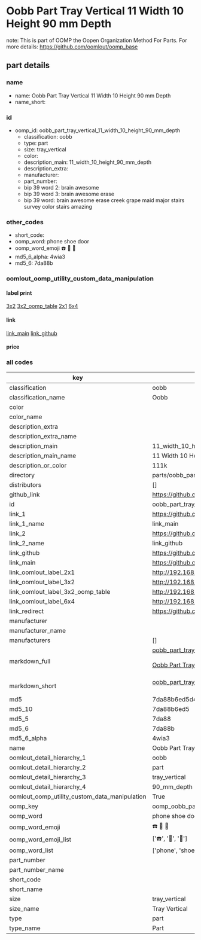 # Oobb Part Tray Vertical 11 Width 10 Height 90 mm Depth  

note: This is part of OOMP the Oopen Organization Method For Parts. For more details: https://github.com/oomlout/oomp_base

##  part details
  







### name
* name: Oobb Part Tray Vertical 11 Width 10 Height 90 mm Depth
* name_short: 
### id
* oomp_id: oobb_part_tray_vertical_11_width_10_height_90_mm_depth
  * classification: oobb
  * type: part
  * size: tray_vertical
  * color: 
  * description_main: 11_width_10_height_90_mm_depth
  * description_extra: 
  * manufacturer: 
  * part_number: 
  * bip 39 word 2: brain awesome
  * bip 39 word 3: brain awesome erase
  * bip 39 word: brain awesome erase creek grape maid major stairs survey color stairs amazing

### other_codes
* short_code: 
* oomp_word: phone shoe door
* oomp_word_emoji :phone: :shoe: :door:
* md5_6_alpha: 4wia3
* md5_6: 7da88b






### oomlout_oomp_utility_custom_data_manipulation
#### label print
[3x2](http://192.168.1.245:1112/?label=oomp%204wia3)
[3x2_oomp_table](http://192.168.1.108:1112/?label=oomp%204wia3)
[2x1](http://192.168.1.242:1112/?label=oomp%204wia3)
[6x4](http://192.168.1.55:1112/?label=oomp%204wia3)    

#### link

[link_main](https://github.com/oomlout/oomlout_oomp_version_1_messy/tree/main/parts/oobb_part_tray_vertical_11_width_10_height_90_mm_depth) [link_github](https://github.com/oomlout/oomlout_oomp_version_1_messy/tree/main/parts/oobb_part_tray_vertical_11_width_10_height_90_mm_depth)                             

#### price







### all codes 
| key | value |  
| --- | --- |  
| classification | oobb |  
| classification_name | Oobb |  
| color |  |  
| color_name |  |  
| description_extra |  |  
| description_extra_name |  |  
| description_main | 11_width_10_height_90_mm_depth |  
| description_main_name | 11 Width 10 Height 90 mm Depth |  
| description_or_color | 111k |  
| directory | parts/oobb_part_tray_vertical_11_width_10_height_90_mm_depth |  
| distributors | [] |  
| github_link | https://github.com/oomlout/oomlout_oomp_part_src/tree/main/parts/oobb_part_tray_vertical_11_width_10_height_90_mm_depth |  
| id | oobb_part_tray_vertical_11_width_10_height_90_mm_depth |  
| link_1 | https://github.com/oomlout/oomlout_oomp_version_1_messy/tree/main/parts/oobb_part_tray_vertical_11_width_10_height_90_mm_depth |  
| link_1_name | link_main |  
| link_2 | https://github.com/oomlout/oomlout_oomp_version_1_messy/tree/main/parts/oobb_part_tray_vertical_11_width_10_height_90_mm_depth |  
| link_2_name | link_github |  
| link_github | https://github.com/oomlout/oomlout_oomp_version_1_messy/tree/main/parts/oobb_part_tray_vertical_11_width_10_height_90_mm_depth |  
| link_main | https://github.com/oomlout/oomlout_oomp_version_1_messy/tree/main/parts/oobb_part_tray_vertical_11_width_10_height_90_mm_depth |  
| link_oomlout_label_2x1 | http://192.168.1.242:1112/?label=oomp%204wia3 |  
| link_oomlout_label_3x2 | http://192.168.1.245:1112/?label=oomp%204wia3 |  
| link_oomlout_label_3x2_oomp_table | http://192.168.1.108:1112/?label=oomp%204wia3 |  
| link_oomlout_label_6x4 | http://192.168.1.55:1112/?label=oomp%204wia3 |  
| link_redirect | https://github.com/oomlout/oomlout_oomp_version_1_messy/tree/main/parts/oobb_part_tray_vertical_11_width_10_height_90_mm_depth |  
| manufacturer |  |  
| manufacturer_name |  |  
| manufacturers | [] |  
| markdown_full | [oobb_part_tray_vertical_11_width_10_height_90_mm_depth](none)<br>[](none)<br>[Oobb Part Tray Vertical 11 Width 10 Height 90 Mm Depth](none)<br><br> |  
| markdown_short | [oobb_part_tray_vertical_11_width_10_height_90_mm_depth](none)<br><br> |  
| md5 | 7da88b6ed5d450ce1832e33298c420d7 |  
| md5_10 | 7da88b6ed5 |  
| md5_5 | 7da88 |  
| md5_6 | 7da88b |  
| md5_6_alpha | 4wia3 |  
| name | Oobb Part Tray Vertical 11 Width 10 Height 90 mm Depth |  
| oomlout_detail_hierarchy_1 | oobb |  
| oomlout_detail_hierarchy_2 | part |  
| oomlout_detail_hierarchy_3 | tray_vertical |  
| oomlout_detail_hierarchy_4 | 90_mm_depth |  
| oomlout_oomp_utility_custom_data_manipulation | True |  
| oomp_key | oomp_oobb_part_tray_vertical_11_width_10_height_90_mm_depth |  
| oomp_word | phone shoe door |  
| oomp_word_emoji | :phone: :shoe: :door: |  
| oomp_word_emoji_list | [':phone:', ':shoe:', ':door:'] |  
| oomp_word_list | ['phone', 'shoe', 'door'] |  
| part_number |  |  
| part_number_name |  |  
| short_code |  |  
| short_name |  |  
| size | tray_vertical |  
| size_name | Tray Vertical |  
| type | part |  
| type_name | Part |  
